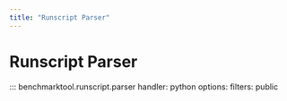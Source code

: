 ```yaml
---
title: "Runscript Parser"
---
```


# Runscript Parser

::: benchmarktool.runscript.parser
    handler: python
    options:
      filters: public